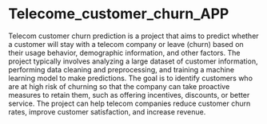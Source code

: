 # Telecome_customer_churn_APP
Telecom customer churn prediction is a project that aims to predict whether a customer will stay with a telecom company or leave (churn) based on their usage behavior, demographic information, and other factors. The project typically involves analyzing a large dataset of customer information, performing data cleaning and preprocessing, and training a machine learning model to make predictions. The goal is to identify customers who are at high risk of churning so that the company can take proactive measures to retain them, such as offering incentives, discounts, or better service. The project can help telecom companies reduce customer churn rates, improve customer satisfaction, and increase revenue.
